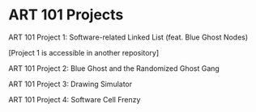 # ART 101 Projects
ART 101 Project 1: Software-related Linked List (feat. Blue Ghost Nodes)

[Project 1 is accessible in another repository]

ART 101 Project 2: Blue Ghost and the Randomized Ghost Gang

ART 101 Project 3: Drawing Simulator

ART 101 Project 4: Software Cell Frenzy
